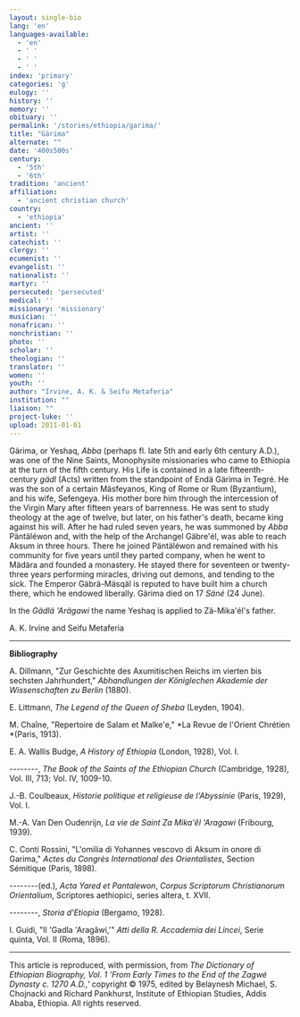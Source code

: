```yaml
---
layout: single-bio
lang: 'en'
languages-available:
  - 'en'
  - ' '
  - ' '
  - ' '
index: 'primary'
categories: 'g'
eulogy: ''
history: ''
memory: ''
obituary: ''
permalink: '/stories/ethiopia/garima/'
title: "Gärima"
alternate: ""
date: '400s500s'
century:
  - '5th'
  - '6th'
tradition: 'ancient'
affiliation:
  - 'ancient christian church'
country:
  - 'ethiopia'
ancient: ''
artist: ''
catechist: ''
clergy: ''
ecumenist: ''
evangelist: ''
nationalist: ''
martyr: ''
persecuted: 'persecuted'
medical: ''
missionary: 'missionary'
musician: ''
nonafrican: ''
nonchristian: ''
photo: ''
scholar: ''
theologian: ''
translator: ''
women: ''
youth: ''
author: "Irvine, A. K. & Seifu Metaferia"
institution: ""
liaison: ""
project-luke: ''
upload: 2011-01-01
---
```




G&auml;rima, or Yeshaq, *Abba* (perhaps fl. late 5th and early 6th century A.D.), was one of the Nine Saints, Monophysite missionaries who came to Ethiopia at the turn of the fifth century. His Life is contained in a late fifteenth-century *gädl* (Acts) written from the standpoint of Endä Gärima in Tegré. He was the son of a certain Mäsfeyanos, King of Rome or Rum (Byzantium), and his wife, Sefengeya. His mother bore him through the intercession of the Virgin Mary after fifteen years of barrenness. He was sent to study theology at the age of twelve, but later, on his father's death, became king against his will. After he had ruled seven years, he was summoned by *Abba* Päntäléwon and, with the help of the Archangel Gäbre'él, was able to reach Aksum in three hours. There he joined Päntäléwon and remained with his community for five years until they parted company, when he went to Mädära and founded a monastery. He stayed there for seventeen or twenty-three years performing miracles, driving out demons, and tending to the sick. The Emperor Gäbrä-Mäsqäl is reputed to have built him a church there, which he endowed liberally. Gärima died on 17 *Säné* (24 June).

In the *Gädlä 'Arägawi*  the name Yeshaq is applied to Zä-Mika'él's father.

A. K. Irvine and Seifu Metaferia

---

**Bibliography**

A. Dillmann, "Zur Geschichte des Axumitischen Reichs im vierten bis sechsten Jahrhundert," *Abhandlungen der Königlechen Akademie der Wissenschaften zu Berlin* (1880).

E. Littmann, *The Legend of the Queen of Sheba* (Leyden, 1904).

M. Chaîne, "Repertoire de Salam et Malke'e," *La Revue de l'Orient Chrétien *(Paris, 1913).

E. A. Wallis Budge, *A History of Ethiopia* (London, 1928), Vol. I.

--------, *The Book of the Saints of the Ethiopian Church* (Cambridge, 1928), Vol. III, 713; Vol. IV, 1009-10.

J.-B. Coulbeaux, *Historie politique et religieuse de l'Abyssinie* (Paris, 1929), Vol. I.

M.-A. Van Den Oudenrijn, *La vie de Saint Za Mika'êl 'Aragawi* (Fribourg, 1939).

C. Conti Rossini, "L'omilia di Yohannes vescovo di Aksum in onore di Garima," *Actes du Congrès International des Orientalistes*, Section Sémitique (Paris, 1898).

--------(ed.), *Acta Yared et Pantalewon*, *Corpus Scriptorum Christianorum Orientalium*, Scriptores aethiopici, series altera, t. XVII.

--------, *Storia d'Etiopia* (Bergamo, 1928).

I. Guidi, "Il 'Gadla 'Aragâwi,'" *Atti della R. Accademia dei Lincei*, Serie quinta, Vol. II (Roma, 1896).

---

This article is reproduced, with permission, from *The Dictionary of Ethiopian Biography, Vol. 1 'From Early Times to the End of the Zagwé Dynasty c. 1270 A.D.,'* copyright &copy; 1975, edited by Belaynesh Michael, S. Chojnacki and Richard Pankhurst, Institute of Ethiopian Studies, Addis Ababa, Ethiopia.  All rights reserved.
